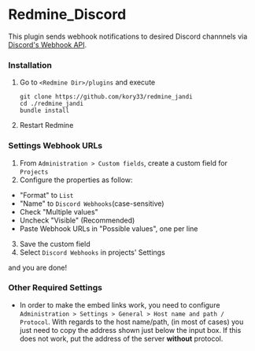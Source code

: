 # Redmine_Discord

This plugin sends webhook notifications to desired Discord channnels
via [Discord's Webhook API](https://discordapp.com/developers/docs/resources/webhook).

### Installation
1. Go to `<Redmine Dir>/plugins` and execute
    ```
    git clone https://github.com/kory33/redmine_jandi
    cd ./redmine_jandi
    bundle install
    ```
2. Restart Redmine

### Settings Webhook URLs

1. From `Administration > Custom fields`, create a custom field for `Projects`
2. Configure the properties as follow:
  * "Format" to `List`
  * "Name" to `Discord Webhooks`(case-sensitive)
  * Check "Multiple values"
  * Uncheck "Visible" (Recommended)
  * Paste Webhook URLs in "Possible values", one per line
3. Save the custom field
4. Select `Discord Webhooks` in projects' Settings

and you are done!

### Other Required Settings

* In order to make the embed links work, you need to configure
`Administration > Settings > General > Host name and path / Protocol`.
With regards to the host name/path, (in most of cases) you just need to
copy the address shown just below the input box.
If this does not work, put the address of the server **without** protocol.
